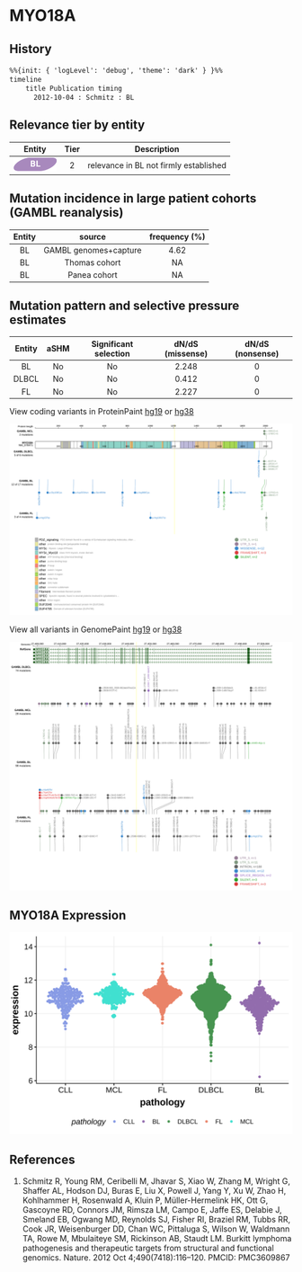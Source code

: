 # MYO18A

## History
```mermaid
%%{init: { 'logLevel': 'debug', 'theme': 'dark' } }%%
timeline
    title Publication timing
      2012-10-04 : Schmitz : BL
```

## Relevance tier by entity

|Entity|Tier|Description                           |
|:------:|:----:|--------------------------------------|
|![BL](images/icons/BL_tier2.png)    |2   |relevance in BL not firmly established|

## Mutation incidence in large patient cohorts (GAMBL reanalysis)

|Entity|source               |frequency (%)|
|:------:|:---------------------:|:-------------:|
|BL    |GAMBL genomes+capture|4.62         |
|BL    |Thomas cohort        |  NA         |
|BL    |Panea cohort         |  NA         |

## Mutation pattern and selective pressure estimates

|Entity|aSHM|Significant selection|dN/dS (missense)|dN/dS (nonsense)|
|:------:|:----:|:---------------------:|:----------------:|:----------------:|
|BL    |No  |No                   |2.248           |0               |
|DLBCL |No  |No                   |0.412           |0               |
|FL    |No  |No                   |2.227           |0               |




View coding variants in ProteinPaint [hg19](https://morinlab.github.io/LLMPP/GAMBL/MYO18A_protein.html)  or [hg38](https://morinlab.github.io/LLMPP/GAMBL/MYO18A_protein_hg38.html)

![](images/proteinpaint/MYO18A_NM_078471.svg)

View all variants in GenomePaint [hg19](https://morinlab.github.io/LLMPP/GAMBL/MYO18A.html)  or [hg38](https://morinlab.github.io/LLMPP/GAMBL/MYO18A_hg38.html)

![](images/proteinpaint/MYO18A.svg)

## MYO18A Expression
![](images/gene_expression/MYO18A_by_pathology.svg)

## References
1.  Schmitz R, Young RM, Ceribelli M, Jhavar S, Xiao W, Zhang M, Wright G, Shaffer AL, Hodson DJ, Buras E, Liu X, Powell J, Yang Y, Xu W, Zhao H, Kohlhammer H, Rosenwald A, Kluin P, Müller-Hermelink HK, Ott G, Gascoyne RD, Connors JM, Rimsza LM, Campo E, Jaffe ES, Delabie J, Smeland EB, Ogwang MD, Reynolds SJ, Fisher RI, Braziel RM, Tubbs RR, Cook JR, Weisenburger DD, Chan WC, Pittaluga S, Wilson W, Waldmann TA, Rowe M, Mbulaiteye SM, Rickinson AB, Staudt LM. Burkitt lymphoma pathogenesis and therapeutic targets from structural and functional genomics. Nature. 2012 Oct 4;490(7418):116–120. PMCID: PMC3609867

<!-- ORIGIN: schmitzBurkittLymphomaPathogenesis2012 -->
<!-- BL: schmitzBurkittLymphomaPathogenesis2012 -->
